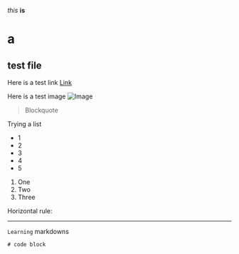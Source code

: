 *this* **is** 
# a 
## test file

Here is a test link
[Link](google.com)

Here is a test image
![Image](https://www.at-languagesolutions.com/en/wp-content/uploads/2016/06/http-1.jpg)

>Blockquote

Trying a list
- 1
- 2
- 3
- 4
- 5

1. One
2. Two
3. Three

Horizontal rule:

---

`Learning` markdowns

```
# code block
```
